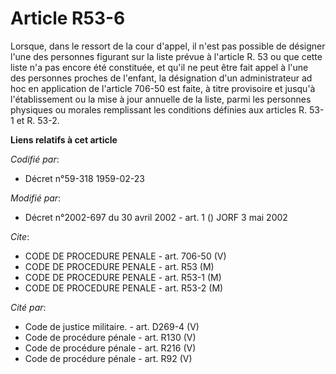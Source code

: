# Article R53-6

Lorsque, dans le ressort de la cour d'appel, il n'est pas possible de désigner l'une des personnes figurant sur la liste
prévue à l'article R. 53 ou que cette liste n'a pas encore été constituée, et qu'il ne peut être fait appel à l'une des
personnes proches de l'enfant, la désignation d'un administrateur ad hoc en application de l'article 706-50 est faite, à
titre provisoire et jusqu'à l'établissement ou la mise à jour annuelle de la liste, parmi les personnes physiques ou morales
remplissant les conditions définies aux articles R. 53-1 et R. 53-2.

**Liens relatifs à cet article**

_Codifié par_:

  - Décret n°59-318 1959-02-23

_Modifié par_:

  - Décret n°2002-697 du 30 avril 2002 - art. 1 () JORF 3 mai 2002

_Cite_:

  - CODE DE PROCEDURE PENALE - art. 706-50 (V)
  - CODE DE PROCEDURE PENALE - art. R53 (M)
  - CODE DE PROCEDURE PENALE - art. R53-1 (M)
  - CODE DE PROCEDURE PENALE - art. R53-2 (M)

_Cité par_:

  - Code de justice militaire. - art. D269-4 (V)
  - Code de procédure pénale - art. R130 (V)
  - Code de procédure pénale - art. R216 (V)
  - Code de procédure pénale - art. R92 (V)
